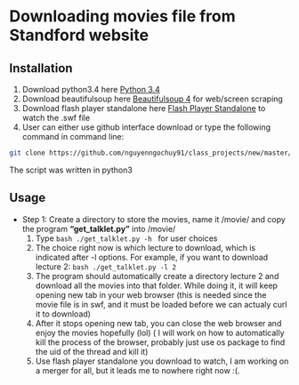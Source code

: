 # Downloading movies file from Standford website
## Installation
1. Download python3.4 here [Python 3.4](https://www.python.org/download/releases/3.4.0/)
2. Download beautifulsoup here [Beautifulsoup 4](https://www.crummy.com/software/BeautifulSoup/) for web/screen scraping
3. Download flash player standalone here [Flash Player Standalone](https://www.adobe.com/support/flashplayer/debug_downloads.html) to watch the .swf file
4. User can either use github interface download or type the following command in command line:
```bash
git clone https://github.com/nguyenngochuy91/class_projects/new/master/CS_569_ProteinStructure
```
The script was written in python3

## Usage
* Step 1: Create a directory to store the movies, name it /movie/ and copy the program **“get_talklet.py”** into /movie/
  1. Type ```bash ./get_talklet.py -h ``` for user choices 
  2. The choice right now is which lecture to download, which is indicated after -l options. For example, if you want to download lecture 2:
  ```bash ./get_talklet.py -l 2```
  3. The program should automatically create a directory lecture 2 and download all the movies into that folder. While doing it, it will keep
  opening new tab in your web browser (this is needed since the movie file is in swf, and it must be loaded before we can actualy curl it to download)
  4. After it stops opening new tab, you can close the web browser and enjoy the movies hopefully (lol)
 ( I will work on how to automatically kill the process of the browser, probably just use os package to find the uid of the thread and kill it)
  5. Use flash player standalone you download to watch, I am working on a merger for all, but it leads me to nowhere right now :(.
